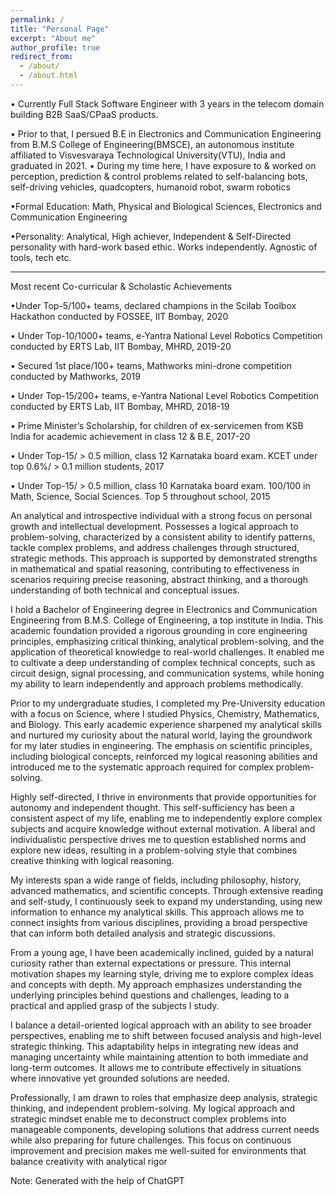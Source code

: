 ```yaml
---
permalink: /
title: "Personal Page"
excerpt: "About me"
author_profile: true
redirect_from: 
  - /about/
  - /about.html
---
```


• Currently Full Stack Software Engineer with 3 years in the telecom domain building B2B SaaS/CPaaS products. 

• Prior to that,  I persued B.E in Electronics and Communication Engineering from B.M.S College of Engineering(BMSCE), an autonomous institute affiliated to Visvesvaraya Technological University(VTU), India and graduated in 2021. 
• During my time here, I have exposure to & worked on perception, prediction & control problems  related to self-balancing bots, self-driving vehicles, quadcopters, humanoid robot, swarm robotics 

•Formal Education: Math, Physical and Biological Sciences, Electronics and Communication Engineering

•Personality: Analytical, High achiever, Independent & Self-Directed personality with hard-work based ethic. Works independently. Agnostic of tools, tech etc. 

---------------------------------------------------------------------
Most recent Co-curricular & Scholastic Achievements 

•Under Top-5/100+ teams, declared champions in the Scilab Toolbox Hackathon conducted by FOSSEE, IIT Bombay, 2020

• Under Top-10/1000+ teams, e-Yantra National Level Robotics Competition conducted by ERTS Lab, IIT Bombay, MHRD, 2019-20

• Secured 1st place/100+ teams, Mathworks mini-drone competition conducted by Mathworks, 2019

• Under Top-15/200+ teams, e-Yantra National Level Robotics Competition conducted by ERTS Lab, IIT Bombay, MHRD, 2018-19

• Prime Minister’s Scholarship, for children of ex-servicemen from KSB India for academic achievement in class 12 & B.E, 2017-20

• Under Top-15/ > 0.5 million, class 12 Karnataka board exam. KCET under top 0.6%/ > 0.1 million students, 2017

• Under Top-15/ > 0.5 million, class 10 Karnataka board exam. 100/100 in Math, Science, Social Sciences. Top 5 throughout school, 2015

An analytical and introspective individual with a strong focus on personal growth and intellectual development. Possesses a logical approach to problem-solving, characterized by a consistent ability to identify patterns, tackle complex problems, and address challenges through structured, strategic methods. This approach is supported by demonstrated strengths in mathematical and spatial reasoning, contributing to effectiveness in scenarios requiring precise reasoning, abstract thinking, and a thorough understanding of both technical and conceptual issues.

I hold a Bachelor of Engineering degree in Electronics and Communication Engineering from B.M.S. College of Engineering, a top institute in India. This academic foundation provided a rigorous grounding in core engineering principles, emphasizing critical thinking, analytical problem-solving, and the application of theoretical knowledge to real-world challenges. It enabled me to cultivate a deep understanding of complex technical concepts, such as circuit design, signal processing, and communication systems, while honing my ability to learn independently and approach problems methodically.

Prior to my undergraduate studies, I completed my Pre-University education with a focus on Science, where I studied Physics, Chemistry, Mathematics, and Biology. This early academic experience sharpened my analytical skills and nurtured my curiosity about the natural world, laying the groundwork for my later studies in engineering. The emphasis on scientific principles, including biological concepts, reinforced my logical reasoning abilities and introduced me to the systematic approach required for complex problem-solving.

Highly self-directed, I thrive in environments that provide opportunities for autonomy and independent thought. This self-sufficiency has been a consistent aspect of my life, enabling me to independently explore complex subjects and acquire knowledge without external motivation. A liberal and individualistic perspective drives me to question established norms and explore new ideas, resulting in a problem-solving style that combines creative thinking with logical reasoning.

My interests span a wide range of fields, including philosophy, history, advanced mathematics, and scientific concepts. Through extensive reading and self-study, I continuously seek to expand my understanding, using new information to enhance my analytical skills. This approach allows me to connect insights from various disciplines, providing a broad perspective that can inform both detailed analysis and strategic discussions.

From a young age, I have been academically inclined, guided by a natural curiosity rather than external expectations or pressure. This internal motivation shapes my learning style, driving me to explore complex ideas and concepts with depth. My approach emphasizes understanding the underlying principles behind questions and challenges, leading to a practical and applied grasp of the subjects I study.

I balance a detail-oriented logical approach with an ability to see broader perspectives, enabling me to shift between focused analysis and high-level strategic thinking. This adaptability helps in integrating new ideas and managing uncertainty while maintaining attention to both immediate and long-term outcomes. It allows me to contribute effectively in situations where innovative yet grounded solutions are needed.

Professionally, I am drawn to roles that emphasize deep analysis, strategic thinking, and independent problem-solving. My logical approach and strategic mindset enable me to deconstruct complex problems into manageable components, developing solutions that address current needs while also preparing for future challenges. This focus on continuous improvement and precision makes me well-suited for environments that balance creativity with analytical rigor


Note: Generated with the help of ChatGPT 

